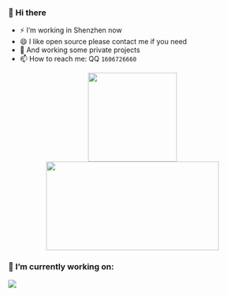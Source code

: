 ### 👋 Hi there 


<!-- **SilurianYang/SilurianYang** is a ✨ _special_ ✨ repository because its `README.md` (this file) appears on your GitHub profile.

Here are some ideas to get you started:

- 🔭 I’m currently working on ...
- 🌱 I’m currently learning ...
- 👯 I’m looking to collaborate on ...
- 🤔 I’m looking for help with ...
- 💬 Ask me about ...
- 📫 How to reach me: ...
- 😄 Pronouns: ...
- ⚡ Fun fact: ... -->


<div>

* ⚡ I’m working in Shenzhen now
* 😄 I like open source please contact me if you need
* 🌱 And working some private projects
* 📫 How to reach me: QQ `1606726660`
</div>

<p  align="center">
<a href="javaScript:">
  <img height="180em" src="https://github-readme-stats.vercel.app/api?username=SilurianYang&count_private=true&show_icons=true&bg_color=50,9C27B0,F44336&title_color=FFEB3B&text_color=fff&icon_color=8BC34A"/>
  <img height="180em" width="350em" src="https://github-readme-stats-eight-theta.vercel.app/api/top-langs/?username=SilurianYang&layout=compact&langs_count=8&bg_color=50,9C27B0,F44336&title_color=FFEB3B&text_color=fff"/>
</a>
</p>

### 🔭 I’m currently working on:
<a href="https://github.com/SilurianYang/uni-simple-router">
  <img align="center" src="https://github-readme-stats.vercel.app/api/pin?username=SilurianYang&repo=uni-simple-router" />
</a>
